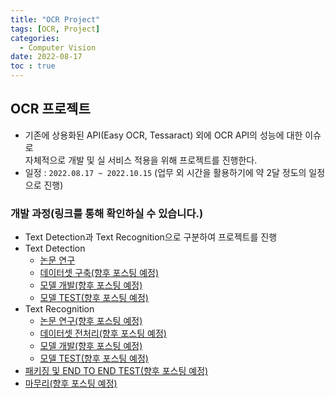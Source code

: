 ```yaml
---
title: "OCR Project"
tags: [OCR, Project]
categories:
  - Computer Vision
date: 2022-08-17
toc : true
---
```


## OCR 프로젝트
- 기존에 상용화된 API(Easy OCR, Tessaract) 외에 OCR API의 성능에 대한 이슈로  
자체적으로 개발 및 실 서비스 적용을 위해 프로젝트를 진행한다.
- 일정 : `2022.08.17 ~ 2022.10.15` (업무 외 시간을 활용하기에 약 2달 정도의 일정으로 진행)

### 개발 과정(링크를 통해 확인하실 수 있습니다.)
- Text Detection과 Text Recognition으로 구분하여 프로젝트를 진행
- Text Detection
    - [논문 연구]()
    - [데이터셋 구축(향후 포스팅 예정)]()
    - [모델 개발(향후 포스팅 예정)]()
    - [모델 TEST(향후 포스팅 예정)]()
- Text Recognition
    - [논문 연구(향후 포스팅 예정)]()
    - [데이터셋 전처리(향후 포스팅 예정)]()
    - [모델 개발(향후 포스팅 예정)]()
    - [모델 TEST(향후 포스팅 예정)]()
- [패키징 및 END TO END TEST(향후 포스팅 예정)]()
- [마무리(향후 포스팅 예정)]()